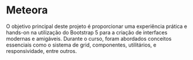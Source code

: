 # Meteora
O objetivo principal deste projeto é proporcionar uma experiência prática e hands-on na utilização do Bootstrap 5 para a criação de interfaces modernas e amigáveis. Durante o curso, foram abordados conceitos essenciais como o sistema de grid, componentes, utilitários, e responsividade, entre outros.
